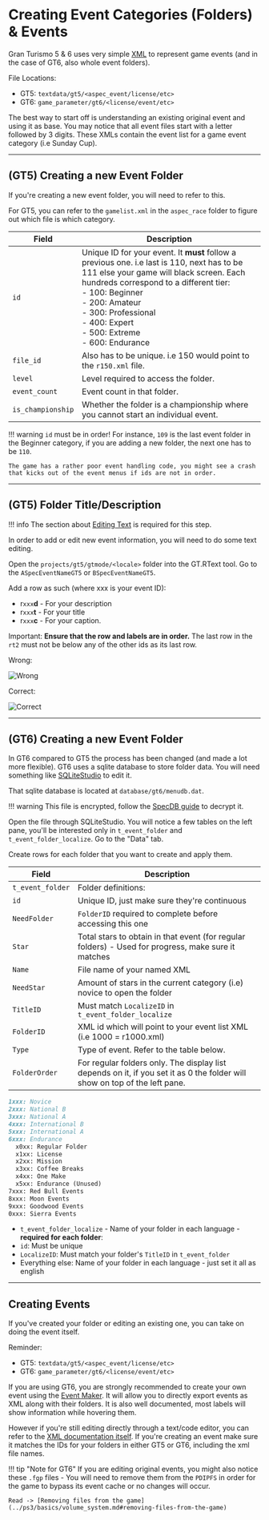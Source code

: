 # Creating Event Categories (Folders) & Events

Gran Turismo 5 & 6 uses very simple [XML](https://en.wikipedia.org/wiki/XML) to represent game events (and in the case of GT6, also whole event folders).

File Locations:

* GT5: `textdata/gt5/<aspec_event/license/etc>`
* GT6: `game_parameter/gt6/<license/event/etc>`

The best way to start off is understanding an existing original event and using it as base. You may notice that all event files start with a letter followed by 3 digits. These XMLs contain the event list for a game event category (i.e Sunday Cup).

---

## (GT5) Creating a new Event Folder

If you're creating a new event folder, you will need to refer to this.

For GT5, you can refer to the `gamelist.xml` in the `aspec_race` folder to figure out which file is which category.
  

| Field | Description |
| ----- | ----------- |
`id` | Unique ID for your event. It **must** follow a previous one. i.e last is 110, next has to be 111 else your game will black screen. Each hundreds correspond to a different tier:<br>- 100: Beginner<br>- 200: Amateur<br>- 300: Professional<br>- 400: Expert<br>- 500: Extreme<br>- 600: Endurance |
`file_id` | Also has to be unique. i.e 150 would point to the `r150.xml` file. |
`level` | Level required to access the folder. |
`event_count` | Event count in that folder. |
`is_championship` | Whether the folder is a championship where you cannot start an individual event. |

!!! warning
    `id` must be in order! For instance, `109` is the last event folder in the Beginner category, if you are adding a new folder, the next one has to be `110`. 
    
    The game has a rather poor event handling code, you might see a crash that kicks out of the event menus if ids are not in order.

---

## (GT5) Folder Title/Description

!!! info
    The section about [Editing Text](https://github.com/Nenkai/Gran-Turismo-5-6-Modding-Guides/blob/main/3.%20String%20Editing/String_Editing.md#stringtext-editing) is required for this step.

In order to add or edit new event information, you will need to do some text editing.

Open the `projects/gt5/gtmode/<locale>` folder into the GT.RText tool. Go to the `ASpecEventNameGT5` or `BSpecEventNameGT5`.

Add a row as such (where xxx is your event ID):

* r`xxx`**d** - For your description
* r`xxx`**t** - For your title
* r`xxx`**c** - For your caption.


Important: **Ensure that the row and labels are in order.** The last row in the `rt2` must not be below any of the other ids as its last row.

Wrong: 

![Wrong](https://cdn.discordapp.com/attachments/776106493110911016/783443866220101642/unknown.png)

Correct:

![Correct](https://cdn.discordapp.com/attachments/776106493110911016/783444140415385621/unknown.png)

---

## (GT6) Creating a new Event Folder
In GT6 compared to GT5 the process has been changed (and made a lot more flexible). GT6 uses a sqlite database to store folder data. You will need something like [SQLiteStudio](https://sqlitestudio.pl/) to edit it.

That sqlite database is located at `database/gt6/menudb.dat`.

!!! warning
    This file is encrypted, follow the [SpecDB guide](specdb.md) to decrypt it.

Open the file through SQLiteStudio. You will notice a few tables on the left pane, you'll be interested only in `t_event_folder` and `t_event_folder_localize`.
Go to the "Data" tab.

Create rows for each folder that you want to create and apply them.

| Field | Description |
| ----- | ----------- |
`t_event_folder` | Folder definitions:
`id` | Unique ID, just make sure they're continuous
`NeedFolder` | `FolderID` required to complete before accessing this one
`Star` | Total stars to obtain in that event (for regular folders) - Used for progress, make sure it matches
`Name` | File name of your named XML
`NeedStar` | Amount of stars in the current category (i.e) novice to open the folder
`TitleID` | Must match `LocalizeID` in `t_event_folder_localize`
`FolderID` | XML id which will point to your event list XML (i.e 1000 = r1000.xml)
`Type` | Type of event. Refer to the table below.
`FolderOrder` | For regular folders only. The display list depends on it, if you set it as 0 the folder will show on top of the left pane.

``` markdown title="Type Numbers"
1xxx: Novice
2xxx: National B
3xxx: National A
4xxx: International B
5xxx: International A
6xxx: Endurance
  x0xx: Regular Folder
  x1xx: License
  x2xx: Mission
  x3xx: Coffee Breaks
  x4xx: One Make
  x5xx: Endurance (Unused)
7xxx: Red Bull Events
8xxx: Moon Events
9xxx: Goodwood Events
0xxx: Sierra Events
```

* `t_event_folder_localize` - Name of your folder in each language - **required for each folder**:
* `id`: Must be unique
* `LocalizeID`: Must match your folder's `TitleID` in `t_event_folder`
* Everything else: Name of your folder in each language - just set it all as english

---

## Creating Events

If you've created your folder or editing an existing one, you can take on doing the event itself.

Reminder:

* GT5: `textdata/gt5/<aspec_event/license/etc>`
* GT6: `game_parameter/gt6/<license/event/etc>`

If you are using GT6, you are strongly recommended to create your own event using the [Event Maker](https://github.com/Nenkai/GTEventGenerator/releases). It will allow you to directly export events as XML along with their folders. It is also well documented, most labels will show information while hovering them.

However if you're still editing directly through a text/code editor, you can refer to the [XML documentation itself](https://github.com/Nenkai/GT-File-Specifications-Documentation/tree/master/Docs).
If you're creating an event make sure it matches the IDs for your folders in either GT5 or GT6, including the xml file names.

!!! tip "Note for GT6"
    If you are editing original events, you might also notice these `.fgp` files - You will need to remove them from the `PDIPFS` in order for the game to bypass its event cache or no changes will occur. 
    
    Read -> [Removing files from the game](../ps3/basics/volume_system.md#removing-files-from-the-game)
